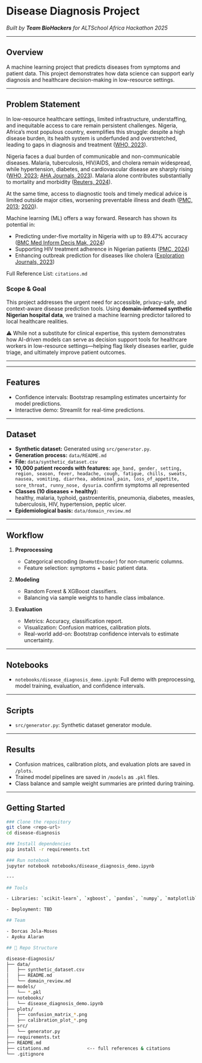 # Disease Diagnosis Project

*Built by **Team BioHackers** for ALTSchool Africa Hackathon 2025*

---

## Overview

A machine learning project that predicts diseases from symptoms and patient data.
This project demonstrates how data science can support early diagnosis and healthcare
decision-making in low-resource settings.

---

## Problem Statement

In low-resource healthcare settings, limited infrastructure, understaffing, and
inequitable access to care remain persistent challenges. Nigeria, Africa’s most
populous country, exemplifies this struggle: despite a high disease burden, its
health system is underfunded and overstretched, leading to gaps in diagnosis and
treatment ([WHO, 2023](https://www.afro.who.int/sites/default/files/2023-08/Nigeria.pdf)).

Nigeria faces a dual burden of communicable and non-communicable diseases. Malaria,
tuberculosis, HIV/AIDS, and cholera remain widespread, while hypertension, diabetes,
and cardiovascular disease are sharply rising
([WHO, 2023](https://www.afro.who.int/sites/default/files/2023-08/Nigeria.pdf);
[AHA Journals, 2023](https://www.ahajournals.org/doi/10.1161/CIRCULATIONAHA.123.063671)).
Malaria alone contributes substantially to mortality and morbidity ([Reuters, 2024](https://www.reuters.com/business/healthcare-pharmaceuticals/nigeria-rolls-out-new-oxford-r21-malaria-vaccine-2024-10-17/)).

At the same time, access to diagnostic tools and timely medical advice is limited
outside major cities, worsening preventable illness and death ([PMC, 2013](https://pmc.ncbi.nlm.nih.gov/articles/PMC3560225/); [2020](https://pmc.ncbi.nlm.nih.gov/articles/PMC7436948/)).

Machine learning (ML) offers a way forward. Research has shown its potential in:

- Predicting under-five mortality in Nigeria with up to 89.47% accuracy
([BMC Med Inform Decis Mak, 2024](https://bmcmedinformdecismak.biomedcentral.com/articles/10.1186/s12911-024-02476-5))
- Supporting HIV treatment adherence in Nigerian patients ([PMC, 2024](https://pmc.ncbi.nlm.nih.gov/articles/PMC12021289/))
- Enhancing outbreak prediction for diseases like cholera
([Exploration Journals, 2023](https://www.explorationpub.com/Journals/edht/Article/101140))

Full Reference List: `citations.md`

### Scope & Goal

This project addresses the urgent need for accessible, privacy-safe, and
context-aware disease prediction tools. Using **domain-informed synthetic Nigerian
hospital data**, we trained a machine learning predictor tailored to local healthcare
realities.

⚠️ While not a substitute for clinical expertise, this system demonstrates how
AI-driven models can serve as decision support tools for healthcare workers in
low-resource settings—helping flag likely diseases earlier, guide triage, and
ultimately improve patient outcomes.

---

---

## Features

- Confidence intervals: Bootstrap resampling estimates uncertainty for model
predictions.  
- Interactive demo: Streamlit for real-time predictions.

---

## Dataset

- **Synthetic dataset:** Generated using `src/generator.py`.
- **Generation process:** `data/README.md`
- **File:** `data/synthetic_dataset.csv`
- **10,000 patient records with features:**
  `age_band, gender, setting, region, season, fever, headache, cough, fatigue, chills,
  sweats, nausea, vomiting, diarrhea, abdominal_pain, loss_of_appetite, sore_throat,
  runny_nose, dysuria`. confirm symptoms all represented
- **Classes (10 diseases + healthy):**  
  healthy, malaria, typhoid, gastroenteritis, pneumonia, diabetes, measles,
  tuberculosis, HIV, hypertension, peptic ulcer.
- **Epidemiological basis:** `data/domain_review.md`

---

## Workflow

1. **Preprocessing**
   - Categorical encoding (`OneHotEncoder`) for non-numeric columns.
   - Feature selection: symptoms + basic patient data.

2. **Modeling**
   - Random Forest & XGBoost classifiers.
   - Balancing via sample weights to handle class imbalance.

3. **Evaluation**
   - Metrics: Accuracy, classification report.
   - Visualization: Confusion matrices, calibration plots.
   - Real-world add-on: Bootstrap confidence intervals to estimate uncertainty.

---

## Notebooks

- `notebooks/disease_diagnosis_demo.ipynb`: Full demo with preprocessing, model
training, evaluation, and confidence intervals.

---

## Scripts

- `src/generator.py`: Synthetic dataset generator module.

---

## Results

- Confusion matrices, calibration plots, and evaluation plots are saved in `/plots`.
- Trained model pipelines are saved in `/models` as `.pkl` files.
- Class balance and sample weight summaries are printed during training.

---

## Getting Started

```bash
### Clone the repository
git clone <repo-url>
cd disease-diagnosis

### Install dependencies
pip install -r requirements.txt

### Run notebook
jupyter notebook notebooks/disease_diagnosis_demo.ipynb

---

## Tools

- Libraries: `scikit-learn`, `xgboost`, `pandas`, `numpy`, `matplotlib`, `seaborn`.

- Deployment: TBD

## Team

- Dorcas Jola-Moses
- Ayoku Alaran

## 📂 Repo Structure

disease-diagnosis/
├── data/
│   ├── synthetic_dataset.csv
│   ├── README.md
│   └── domain_review.md
├── models/
│   └── *.pkl
├── notebooks/
│   └── disease_diagnosis_demo.ipynb
├── plots/
│   ├── confusion_matrix_*.png
│   ├── calibration_plot_*.png
├── src/
│   └── generator.py
├── requirements.txt
├── README.md
├── citations.md              <-- full references & citations
└── .gitignore
